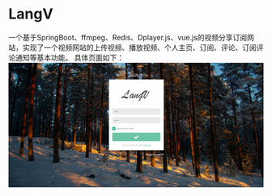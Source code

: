 # LangV 
一个基于SpringBoot、ffmpeg、Redis、Dplayer.js、vue.js的视频分享订阅网站，实现了一个视频网站的上传视频、播放视频、个人主页、订阅、评论、订阅评论通知等基本功能。
具体页面如下：
![image](https://github.com/ljx1845780976/img/blob/main/%E7%99%BB%E5%BD%95%E9%A1%B5.png)
